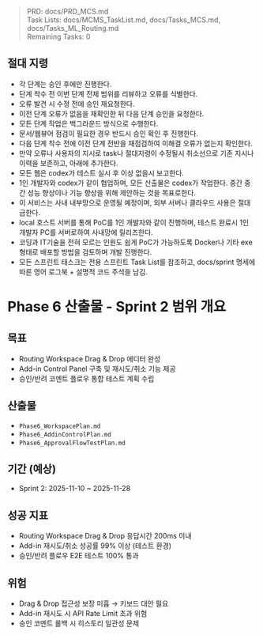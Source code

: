 > PRD: docs/PRD_MCS.md  
> Task Lists: docs/MCMS_TaskList.md, docs/Tasks_MCS.md, docs/Tasks_ML_Routing.md  
> Remaining Tasks: 0

## 절대 지령
- 각 단계는 승인 후에만 진행한다.
- 단계 착수 전 이번 단계 전체 범위를 리뷰하고 오류를 식별한다.
- 오류 발견 시 수정 전에 승인 재요청한다.
- 이전 단계 오류가 없음을 재확인한 뒤 다음 단계 승인을 요청한다.
- 모든 단계 작업은 백그라운드 방식으로 수행한다.
- 문서/웹뷰어 점검이 필요한 경우 반드시 승인 확인 후 진행한다.
- 다음 단계 착수 전에 이전 단계 전반을 재점검하여 미해결 오류가 없는지 확인한다.
- 만약 오류나 사용자의 지시로 task나 절대지령이 수정될시 취소선으로 기존 지시나 이력을 보존하고, 아래에 추가한다.
- 모든 웹은 codex가 테스트 실시 후 이상 없을시 보고한다.
- 1인 개발자와 codex가 같이 협업하며, 모든 산출물은 codex가 작업한다. 중간 중간 성능 향상이나 기능 향상을 위해 제안하는 것을 목표로한다.
- 이 서비스는 사내 내부망으로 운영될 예정이며, 외부 서버나 클라우드 사용은 절대 금한다.
- local 호스트 서버를 통해 PoC를 1인 개발자와 같이 진행하며, 테스트 완료시 1인 개발자 PC를 서버로하여 사내망에 릴리즈한다.
- 코딩과 IT기술을 전혀 모르는 인원도 쉽게 PoC가 가능하도록 Docker나 기타 exe 형태로 배포할 방법을 검토하며 개발 진행한다.
- 모든 스프린트 태스크는 전용 스프린트 Task List를 참조하고, docs/sprint 명세에 따른 영어 로그북 + 설명적 코드 주석을 남김.
# Phase 6 산출물 - Sprint 2 범위 개요

## 목표
- Routing Workspace Drag & Drop 에디터 완성
- Add-in Control Panel 구축 및 재시도/취소 기능 제공
- 승인/반려 코멘트 플로우 통합 테스트 계획 수립

## 산출물
- `Phase6_WorkspacePlan.md`
- `Phase6_AddinControlPlan.md`
- `Phase6_ApprovalFlowTestPlan.md`

## 기간 (예상)
- Sprint 2: 2025-11-10 ~ 2025-11-28

## 성공 지표
- Routing Workspace Drag & Drop 응답시간 200ms 이내
- Add-in 재시도/취소 성공률 99% 이상 (테스트 환경)
- 승인/반려 플로우 E2E 테스트 100% 통과

## 위험
- Drag & Drop 접근성 보장 미흡 → 키보드 대안 필요
- Add-in 재시도 시 API Rate Limit 초과 위험
- 승인 코멘트 롤백 시 히스토리 일관성 문제

